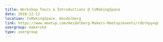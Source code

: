 ```yaml
---
title: Workshop Tours & Introductions @ CoMakingSpace
date: 2018-12-12
location: CoMakingSpace, Heidelberg
link: https://www.meetup.com/Heidelberg-Makers-Meetup/events/rdbrhpyxqbqb/
usergroup: makershd
type: usergroup
---
```

